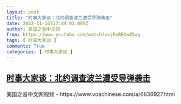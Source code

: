 ```yaml
---
layout: post
title: "时事大家谈：北约调查波兰遭受导弹袭击"
date: 2022-11-16T17:44:01.000Z
author: 美国之音中文网
from: https://www.youtube.com/watch?v=jRxREDw85wg
tags: [ 时事大家谈 ]
comments: True
categories: [ 时事大家谈 ]
---
```

<!--1668620641000-->
[时事大家谈：北约调查波兰遭受导弹袭击](https://www.youtube.com/watch?v=jRxREDw85wg)
------

<div>
美国之音中文网视频 - https://www.voachinese.com/a/6836927.html
</div>
